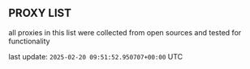 ## PROXY LIST

all proxies in this list were collected from open sources and tested for functionality

last update: `2025-02-20 09:51:52.950707+00:00` UTC